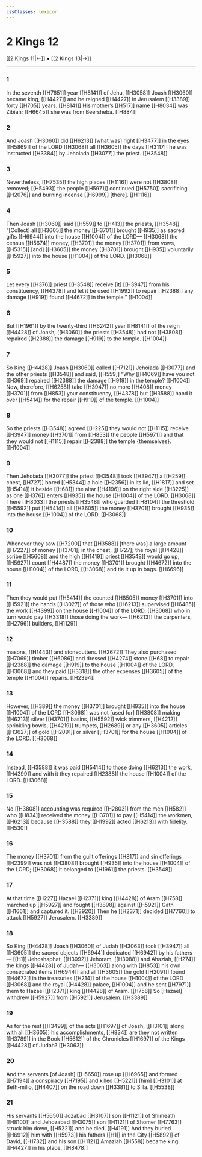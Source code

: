 ```yaml
---
cssClasses: lexicon
---
```


# 2 Kings 12

[[2 Kings 11|←]] • [[2 Kings 13|→]]

---

### 1
In the seventh [[H7651]] year [[H8141]] of Jehu, [[H3058]] Joash [[H3060]] became king, [[H4427]] and he reigned [[H4427]] in Jerusalem [[H3389]] forty [[H705]] years. [[H8141]] His mother’s [[H517]] name [[H8034]] was Zibiah; [[H6645]] she was from  Beersheba. [[H884]]

### 2
And Joash [[H3060]] did [[H6213]] [what was] right [[H3477]] in the eyes [[H5869]] of the LORD [[H3068]] all [[H3605]] the days [[H3117]] he was instructed [[H3384]] by Jehoiada [[H3077]] the priest. [[H3548]]

### 3
Nevertheless, [[H7535]] the high places [[H1116]] were not [[H3808]] removed; [[H5493]] the people [[H5971]] continued [[H5750]] sacrificing [[H2076]] and burning incense [[H6999]] [there]. [[H1116]]

### 4
Then Joash [[H3060]] said [[H559]] to [[H413]] the priests, [[H3548]] “[Collect] all [[H3605]] the money [[H3701]] brought [[H935]] as sacred gifts [[H6944]] into the house [[H1004]] of the LORD— [[H3068]] the census [[H5674]] money, [[H3701]] the money [[H3701]] from vows, [[H5315]] [and] [[H3605]] the money [[H3701]] brought [[H935]] voluntarily [[H5927]] into the house [[H1004]] of the LORD. [[H3068]]

### 5
Let every [[H376]] priest [[H3548]] receive [it] [[H3947]] from his constituency, [[H4378]] and let it be used [[H1992]] to repair [[H2388]] any damage [[H919]] found [[H4672]] in the temple.” [[H1004]]

### 6
But [[H1961]] by the twenty-third [[H6242]] year [[H8141]] of the reign [[H4428]] of Joash, [[H3060]] the priests [[H3548]] had not [[H3808]] repaired [[H2388]] the damage [[H919]] to the temple. [[H1004]]

### 7
So King [[H4428]] Joash [[H3060]] called [[H7121]] Jehoiada [[H3077]] and the other priests [[H3548]] and said, [[H559]] “Why [[H4069]] have you not [[H369]] repaired [[H2388]] the damage [[H919]] in the temple? [[H1004]] Now, therefore, [[H6258]] take [[H3947]] no more [[H408]] money [[H3701]] from [[H853]] your constituency, [[H4378]] but [[H3588]] hand it over [[H5414]] for the repair [[H919]] of the temple. [[H1004]]

### 8
So the priests [[H3548]] agreed [[H225]] they would not [[H1115]] receive [[H3947]] money [[H3701]] from [[H853]] the people [[H5971]] and that they would not [[H1115]] repair [[H2388]] the temple {themselves}. [[H1004]]

### 9
Then Jehoiada [[H3077]] the priest [[H3548]] took [[H3947]] a [[H259]] chest, [[H727]] bored [[H5344]] a hole [[H2356]] in its lid, [[H1817]] and set [[H5414]] it beside [[H681]] the altar [[H4196]] on the right side [[H3225]] as one [[H376]] enters [[H935]] the house [[H1004]] of the LORD. [[H3068]] There [[H8033]] the priests [[H3548]] who guarded [[H8104]] the threshold [[H5592]] put [[H5414]] all [[H3605]] the money [[H3701]] brought [[H935]] into the house [[H1004]] of the LORD. [[H3068]]

### 10
Whenever they saw [[H7200]] that [[H3588]] [there was] a large amount [[H7227]] of money [[H3701]] in the chest, [[H727]] the royal [[H4428]] scribe [[H5608]] and the high [[H1419]] priest [[H3548]] would go up, [[H5927]] count [[H4487]] the money [[H3701]] brought [[H4672]] into the house [[H1004]] of the LORD, [[H3068]] and tie it up in bags. [[H6696]]

### 11
Then they would put [[H5414]] the counted [[H8505]] money [[H3701]] into [[H5921]] the hands [[H3027]] of those who [[H6213]] supervised [[H6485]] the work [[H4399]] on the house [[H1004]] of the LORD, [[H3068]] who in turn would pay [[H3318]] those doing the work— [[H6213]] the carpenters, [[H2796]] builders, [[H1129]]

### 12
masons, [[H1443]] and stonecutters. [[H2672]] They also purchased [[H7069]] timber [[H6086]] and dressed [[H4274]] stone [[H68]] to repair [[H2388]] the damage [[H919]] to the house [[H1004]] of the LORD, [[H3068]] and they paid [[H3318]] the other expenses [[H3605]] of the temple [[H1004]] repairs. [[H2394]]

### 13
However, [[H389]] the money [[H3701]] brought [[H935]] into the house [[H1004]] of the LORD [[H3068]] was not [used for] [[H3808]] making [[H6213]] silver [[H3701]] basins, [[H5592]] wick trimmers, [[H4212]] sprinkling bowls, [[H4219]] trumpets, [[H2689]] or any [[H3605]] articles [[H3627]] of gold [[H2091]] or silver [[H3701]] for the house [[H1004]] of the LORD. [[H3068]]

### 14
Instead, [[H3588]] it was paid [[H5414]] to those doing [[H6213]] the work, [[H4399]] and with it  they repaired [[H2388]] the house [[H1004]] of the LORD. [[H3068]]

### 15
No [[H3808]] accounting was required [[H2803]] from the men [[H582]] who [[H834]] received the money [[H3701]] to pay [[H5414]] the workmen, [[H6213]] because [[H3588]] they [[H1992]] acted [[H6213]] with fidelity. [[H530]]

### 16
The money [[H3701]] from the guilt offerings [[H817]] and sin offerings [[H2399]] was not [[H3808]] brought [[H935]] into the house [[H1004]] of the LORD; [[H3068]] it belonged to [[H1961]] the priests. [[H3548]]

### 17
At that time [[H227]] Hazael [[H2371]] king [[H4428]] of Aram [[H758]] marched up [[H5927]] and fought [[H3898]] against [[H5921]] Gath [[H1661]] and captured it. [[H3920]] Then he [[H2371]] decided [[H7760]] to attack [[H5927]] Jerusalem. [[H3389]]

### 18
So King [[H4428]] Joash [[H3060]] of Judah [[H3063]] took [[H3947]] all [[H3605]] the sacred objects [[H6944]] dedicated [[H6942]] by his fathers— [[H1]] Jehoshaphat, [[H3092]] Jehoram, [[H3088]] and Ahaziah, [[H274]] the kings [[H4428]] of Judah— [[H3063]] along with [[H853]] his own consecrated items [[H6944]] and all [[H3605]] the gold [[H2091]] found [[H4672]] in the treasuries [[H214]] of the house [[H1004]] of the LORD [[H3068]] and the royal [[H4428]] palace, [[H1004]] and he sent [[H7971]] them to Hazael [[H2371]] king [[H4428]] of Aram. [[H758]] So [Hazael] withdrew [[H5927]] from [[H5921]] Jerusalem. [[H3389]]

### 19
As for the rest [[H3499]] of the acts [[H1697]] of Joash, [[H3101]] along with all [[H3605]] his accomplishments, [[H834]] are they not written [[H3789]] in the Book [[H5612]] of the Chronicles [[H1697]] of the Kings [[H4428]] of Judah? [[H3063]]

### 20
And the servants [of Joash] [[H5650]] rose up [[H6965]] and formed [[H7194]] a conspiracy [[H7195]] and killed [[H5221]] [him] [[H3101]] at Beth-millo, [[H4407]] on the road down [[H3381]] to Silla. [[H5538]]

### 21
His servants [[H5650]] Jozabad [[H3107]] son [[H1121]] of Shimeath [[H8100]] and Jehozabad [[H3075]] son [[H1121]] of Shomer [[H7763]] struck him down, [[H5221]] and he died. [[H4191]] And they buried [[H6912]] him with [[H5973]] his fathers [[H1]] in the City [[H5892]] of David, [[H1732]] and his son [[H1121]] Amaziah [[H558]] became king [[H4427]] in his place. [[H8478]]

